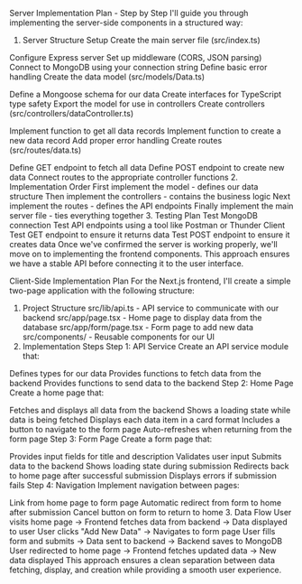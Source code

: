 Server Implementation Plan - Step by Step
I'll guide you through implementing the server-side components in a structured way:

1. Server Structure Setup
Create the main server file (src/index.ts)

Configure Express server
Set up middleware (CORS, JSON parsing)
Connect to MongoDB using your connection string
Define basic error handling
Create the data model (src/models/Data.ts)

Define a Mongoose schema for our data
Create interfaces for TypeScript type safety
Export the model for use in controllers
Create controllers (src/controllers/dataController.ts)

Implement function to get all data records
Implement function to create a new data record
Add proper error handling
Create routes (src/routes/data.ts)

Define GET endpoint to fetch all data
Define POST endpoint to create new data
Connect routes to the appropriate controller functions
2. Implementation Order
First implement the model - defines our data structure
Then implement the controllers - contains the business logic
Next implement the routes - defines the API endpoints
Finally implement the main server file - ties everything together
3. Testing Plan
Test MongoDB connection
Test API endpoints using a tool like Postman or Thunder Client
Test GET endpoint to ensure it returns data
Test POST endpoint to ensure it creates data
Once we've confirmed the server is working properly, we'll move on to implementing the frontend components. This approach ensures we have a stable API before connecting it to the user interface.







Client-Side Implementation Plan
For the Next.js frontend, I'll create a simple two-page application with the following structure:

1. Project Structure
src/lib/api.ts - API service to communicate with our backend
src/app/page.tsx - Home page to display data from the database
src/app/form/page.tsx - Form page to add new data
src/components/ - Reusable components for our UI
2. Implementation Steps
Step 1: API Service
Create an API service module that:

Defines types for our data
Provides functions to fetch data from the backend
Provides functions to send data to the backend
Step 2: Home Page
Create a home page that:

Fetches and displays all data from the backend
Shows a loading state while data is being fetched
Displays each data item in a card format
Includes a button to navigate to the form page
Auto-refreshes when returning from the form page
Step 3: Form Page
Create a form page that:

Provides input fields for title and description
Validates user input
Submits data to the backend
Shows loading state during submission
Redirects back to home page after successful submission
Displays errors if submission fails
Step 4: Navigation
Implement navigation between pages:

Link from home page to form page
Automatic redirect from form to home after submission
Cancel button on form to return to home
3. Data Flow
User visits home page → Frontend fetches data from backend → Data displayed to user
User clicks "Add New Data" → Navigates to form page
User fills form and submits → Data sent to backend → Backend saves to MongoDB
User redirected to home page → Frontend fetches updated data → New data displayed
This approach ensures a clean separation between data fetching, display, and creation while providing a smooth user experience.